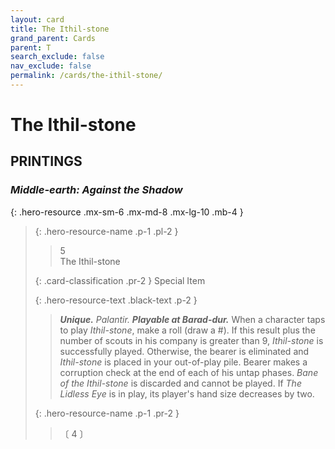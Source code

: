 ```yaml
---
layout: card
title: The Ithil-stone
grand_parent: Cards
parent: T
search_exclude: false
nav_exclude: false
permalink: /cards/the-ithil-stone/
---
```


# The Ithil-stone


## PRINTINGS


### _Middle-earth: Against the Shadow_

{: .hero-resource .mx-sm-6 .mx-md-8 .mx-lg-10 .mb-4 }
> {: .hero-resource-name .p-1 .pl-2 }
> > <div class="card-mp">5</div>
> > <div class="card-name">The Ithil-stone</div>
>
> {: .card-classification .pr-2 }
> Special Item
>
> {: .hero-resource-text .black-text .p-2 }
> > _**Unique.**_ _Palantir._ ***Playable at Barad-dur.*** When a character taps to play _Ithil-stone_, make a roll (draw a #). If this result plus the number of scouts in his company is greater than 9, _Ithil-stone_ is successfully played. Otherwise, the bearer is eliminated and _Ithil-stone_ is placed in your out-of-play pile. Bearer makes a corruption check at the end of each of his untap phases. _Bane of the Ithil-stone_ is discarded and cannot be played. If _The Lidless Eye_ is in play, its player's hand size decreases by two. 
> 
> {: .hero-resource-name .p-1 .pr-2 }
> > <div class="card-shield"></div>
> > <div class="card-corruption">〔 4 〕</div>
